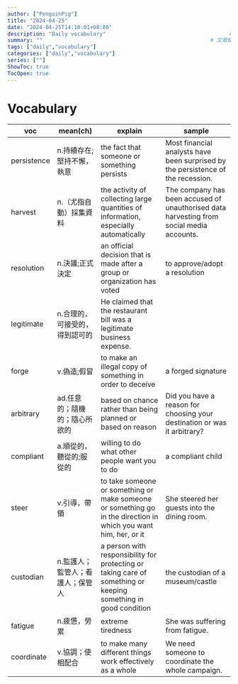 ```yaml
---
author: ["PenguinPig"]
title: "2024-04-25"
date: "2024-04-25T14:10:01+08:00"
description: "Daily vocabulary"                                       # 文章簡易描述(顯示在文章最上頭文件標題之前)
summary: ""                                                     # 文章概要    (顯示在首頁供快速查看)
tags: ["daily","vocabulary"]
categories: ["daily","vocabulary"]
series: [""]
ShowToc: true
TocOpen: true
---
```


# Vocabulary

| voc         | mean(ch)                         | explain                                                                                                         | sample                                                                                   |
| ----------- | -------------------------------- | --------------------------------------------------------------------------------------------------------------- | ---------------------------------------------------------------------------------------- |
| persistence | n.持續存在;堅持不懈，執意        | the fact that someone or something persists                                                                     | Most financial analysts have been surprised by the persistence of the recession.         |
| harvest     | n.（尤指自動）採集資料           | the activity of collecting large quantities of information, especially automatically                            | The company has been accused of unauthorised data harvesting from social media accounts. |
| resolution  | n.決議;正式決定                  | an official decision that is made after a group or organization has voted                                       | to approve/adopt a resolution                                                            |
| legitimate  | n.合理的，可接受的，得到認可的   | He claimed that the restaurant bill was a legitimate business expense.                                          |
| forge       | v.偽造;假冒                      | to make an illegal copy of something in order to deceive                                                        | a forged signature                                                                       |
| arbitrary   | ad.任意的；隨機的；隨心所欲的    | based on chance rather than being planned or based on reason                                                    | Did you have a reason for choosing your destination or was it arbitrary?                 |
| compliant   | a.順從的，聽從的;服從的          | willing to do what other people want you to do                                                                  | a compliant child                                                                        |
| steer       | v.引導，帶領                     | to take someone or something or make someone or something go in the direction in which you want him, her, or it | She steered her guests into the dining room.                                             |
| custodian   | n.監護人；監管人；看護人；保管人 | a person with responsibility for protecting or taking care of something or keeping something in good condition  | the custodian of a museum/castle                                                         |
| fatigue     | n.疲憊，勞累                     | extreme tiredness                                                                                               | She was suffering from fatigue.                                                          |
| coordinate  | v.協調；使相配合                 | to make many different things work effectively as a whole                                                       | We need someone to coordinate the whole campaign.                                        |
